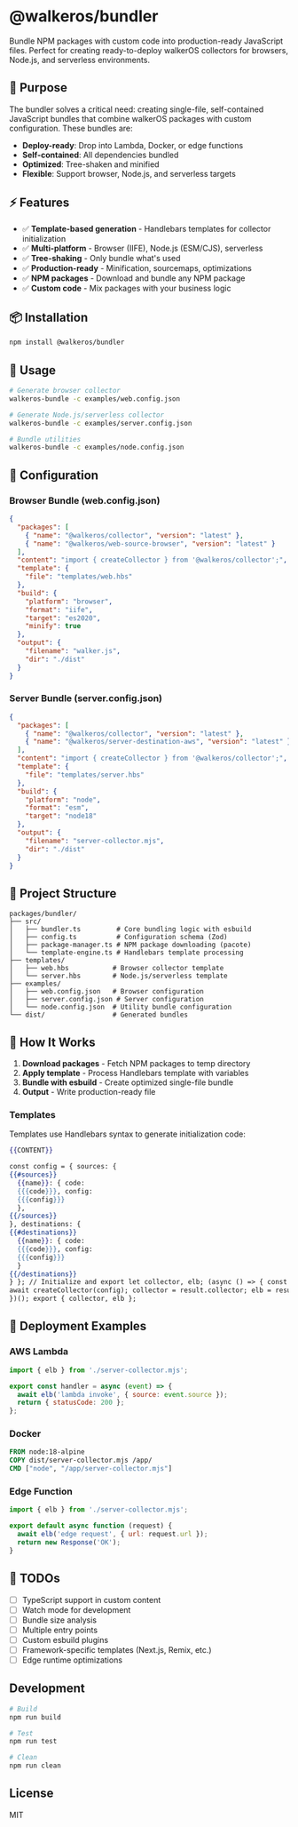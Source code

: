 # @walkeros/bundler

Bundle NPM packages with custom code into production-ready JavaScript files.
Perfect for creating ready-to-deploy walkerOS collectors for browsers, Node.js,
and serverless environments.

## 🎯 Purpose

The bundler solves a critical need: creating single-file, self-contained
JavaScript bundles that combine walkerOS packages with custom configuration.
These bundles are:

- **Deploy-ready**: Drop into Lambda, Docker, or edge functions
- **Self-contained**: All dependencies bundled
- **Optimized**: Tree-shaken and minified
- **Flexible**: Support browser, Node.js, and serverless targets

## ⚡ Features

- ✅ **Template-based generation** - Handlebars templates for collector
  initialization
- ✅ **Multi-platform** - Browser (IIFE), Node.js (ESM/CJS), serverless
- ✅ **Tree-shaking** - Only bundle what's used
- ✅ **Production-ready** - Minification, sourcemaps, optimizations
- ✅ **NPM packages** - Download and bundle any NPM package
- ✅ **Custom code** - Mix packages with your business logic

## 📦 Installation

```bash
npm install @walkeros/bundler
```

## 🚀 Usage

```bash
# Generate browser collector
walkeros-bundle -c examples/web.config.json

# Generate Node.js/serverless collector
walkeros-bundle -c examples/server.config.json

# Bundle utilities
walkeros-bundle -c examples/node.config.json
```

## 🔧 Configuration

### Browser Bundle (web.config.json)

```json
{
  "packages": [
    { "name": "@walkeros/collector", "version": "latest" },
    { "name": "@walkeros/web-source-browser", "version": "latest" }
  ],
  "content": "import { createCollector } from '@walkeros/collector';",
  "template": {
    "file": "templates/web.hbs"
  },
  "build": {
    "platform": "browser",
    "format": "iife",
    "target": "es2020",
    "minify": true
  },
  "output": {
    "filename": "walker.js",
    "dir": "./dist"
  }
}
```

### Server Bundle (server.config.json)

```json
{
  "packages": [
    { "name": "@walkeros/collector", "version": "latest" },
    { "name": "@walkeros/server-destination-aws", "version": "latest" }
  ],
  "content": "import { createCollector } from '@walkeros/collector';",
  "template": {
    "file": "templates/server.hbs"
  },
  "build": {
    "platform": "node",
    "format": "esm",
    "target": "node18"
  },
  "output": {
    "filename": "server-collector.mjs",
    "dir": "./dist"
  }
}
```

## 📁 Project Structure

```
packages/bundler/
├── src/
│   ├── bundler.ts         # Core bundling logic with esbuild
│   ├── config.ts          # Configuration schema (Zod)
│   ├── package-manager.ts # NPM package downloading (pacote)
│   └── template-engine.ts # Handlebars template processing
├── templates/
│   ├── web.hbs           # Browser collector template
│   └── server.hbs        # Node.js/serverless template
├── examples/
│   ├── web.config.json   # Browser configuration
│   ├── server.config.json # Server configuration
│   └── node.config.json  # Utility bundle configuration
└── dist/                 # Generated bundles
```

## 🎯 How It Works

1. **Download packages** - Fetch NPM packages to temp directory
2. **Apply template** - Process Handlebars template with variables
3. **Bundle with esbuild** - Create optimized single-file bundle
4. **Output** - Write production-ready file

### Templates

Templates use Handlebars syntax to generate initialization code:

```handlebars
{{CONTENT}}

const config = { sources: {
{{#sources}}
  {{name}}: { code:
  {{{code}}}, config:
  {{{config}}}
  },
{{/sources}}
}, destinations: {
{{#destinations}}
  {{name}}: { code:
  {{{code}}}, config:
  {{{config}}}
  }
{{/destinations}}
} }; // Initialize and export let collector, elb; (async () => { const result =
await createCollector(config); collector = result.collector; elb = result.elb;
})(); export { collector, elb };
```

## 🚢 Deployment Examples

### AWS Lambda

```javascript
import { elb } from './server-collector.mjs';

export const handler = async (event) => {
  await elb('lambda invoke', { source: event.source });
  return { statusCode: 200 };
};
```

### Docker

```dockerfile
FROM node:18-alpine
COPY dist/server-collector.mjs /app/
CMD ["node", "/app/server-collector.mjs"]
```

### Edge Function

```javascript
import { elb } from './server-collector.mjs';

export default async function (request) {
  await elb('edge request', { url: request.url });
  return new Response('OK');
}
```

## 📝 TODOs

- [ ] TypeScript support in custom content
- [ ] Watch mode for development
- [ ] Bundle size analysis
- [ ] Multiple entry points
- [ ] Custom esbuild plugins
- [ ] Framework-specific templates (Next.js, Remix, etc.)
- [ ] Edge runtime optimizations

## Development

```bash
# Build
npm run build

# Test
npm run test

# Clean
npm run clean
```

## License

MIT
